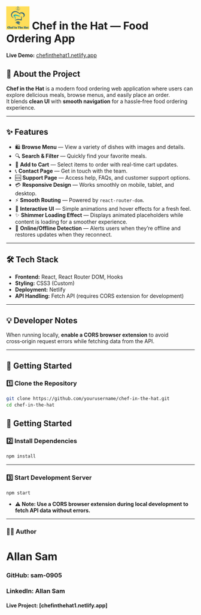 # <img src="session-11/public/Logo.png" alt="Chef in the Hat Logo" width="62" height="62" /> Chef in the Hat — Food Ordering App



**Live Demo:** [chefinthehat1.netlify.app](https://chefinthehat1.netlify.app/)

## 📖 About the Project
**Chef in the Hat** is a modern food ordering web application where users can explore delicious meals, browse menus, and easily place an order.  
It blends **clean UI** with **smooth navigation** for a hassle‑free food ordering experience.

---
## ✨ Features

- 🛍 **Browse Menu** — View a variety of dishes with images and details.  
- 🔍 **Search & Filter** — Quickly find your favorite meals.  
- 🛒 **Add to Cart** — Select items to order with real-time cart updates.  
- 📞 **Contact Page** — Get in touch with the team.  
- 🆘 **Support Page** — Access help, FAQs, and customer support options.  
- 💳 **Responsive Design** — Works smoothly on mobile, tablet, and desktop.  
- ⚡ **Smooth Routing** — Powered by `react-router-dom`.  
- 🎨 **Interactive UI** — Simple animations and hover effects for a fresh feel.  
- ✨ **Shimmer Loading Effect** — Displays animated placeholders while content is loading for a smoother    experience.  
- 📡 **Online/Offline Detection** — Alerts users when they’re offline and restores updates when they    reconnect.  

---

## 🛠 Tech Stack
- **Frontend:** React, React Router DOM, Hooks
- **Styling:** CSS3 (Custom)
- **Deployment:** Netlify
- **API Handling:** Fetch API (requires CORS extension for development)

---

## 💡 Developer Notes
When running locally, **enable a CORS browser extension** to avoid cross‑origin request errors while fetching data from the API.

---

## 🚀 Getting Started

### 1️⃣ Clone the Repository
```bash
git clone https://github.com/yourusername/chef-in-the-hat.git
cd chef-in-the-hat
```
## 🚀 Getting Started

### 2️⃣ Install Dependencies
```bash
npm install
 ```
---

### 3️⃣ Start Development Server
```
npm start
```
- **⚠ Note: Use a CORS browser extension during local development to fetch API data without errors.**
---

### 👨‍💻 Author
# Allan Sam

### GitHub: sam-0905

### LinkedIn: Allan Sam

#### Live Project: [chefinthehat1.netlify.app]
